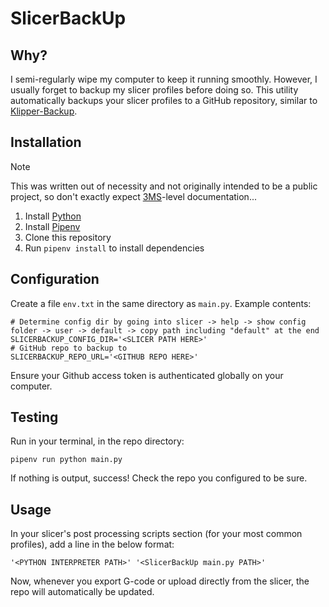 # SlicerBackUp

## Why?

I semi-regularly wipe my computer to keep it running smoothly. However, I usually forget to backup my slicer profiles before doing so. This utility automatically backups your slicer profiles to a GitHub repository, similar to [Klipper-Backup](https://github.com/Staubgeborener/Klipper-Backup).

## Installation

> [!NOTE]
> This was written out of necessity and not originally intended to be a public project, so don't exactly expect [3MS](https://3ms.3dcoded.xyz/)-level documentation...

1. Install [Python](https://www.python.org/)
2. Install [Pipenv](https://pipenv.pypa.io/en/latest/)
3. Clone this repository
4. Run `pipenv install` to install dependencies

## Configuration

Create a file `env.txt` in the same directory as `main.py`. Example contents:

```
# Determine config dir by going into slicer -> help -> show config folder -> user -> default -> copy path including "default" at the end
SLICERBACKUP_CONFIG_DIR='<SLICER PATH HERE>'
# GitHub repo to backup to
SLICERBACKUP_REPO_URL='<GITHUB REPO HERE>'
```

Ensure your Github access token is authenticated globally on your computer.

## Testing

Run in your terminal, in the repo directory:

```
pipenv run python main.py
```

If nothing is output, success! Check the repo you configured to be sure.

## Usage

In your slicer's post processing scripts section (for your most common profiles), add a line in the below format:

```
'<PYTHON INTERPRETER PATH>' '<SlicerBackUp main.py PATH>'
```

Now, whenever you export G-code or upload directly from the slicer, the repo will automatically be updated.
